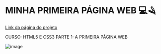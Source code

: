 # MINHA PRIMEIRA PÁGINA WEB 💻🪒
<a href="https://nathaliasimoes.github.io/Curso-HTML-Barbearia/">Link da página do projeto</a><br>
<p>CURSO: HTML5 E CSS3 PARTE 1: A PRIMEIRA PÁGINA WEB</p>

![image](https://user-images.githubusercontent.com/87446139/130509187-fdf957f7-1c3b-44b4-99af-21a32a1613ea.png)
